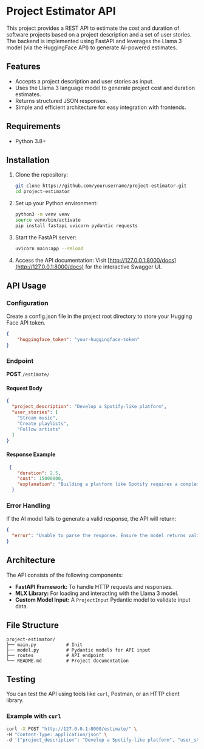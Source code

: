 # Project Estimator API

This project provides a REST API to estimate the cost and duration of software projects based on a project description and a set of user stories. The backend is implemented using FastAPI and leverages the Llama 3 model (via the HuggingFace API) to generate AI-powered estimates.

## Features

- Accepts a project description and user stories as input.
- Uses the Llama 3 language model to generate project cost and duration estimates.
- Returns structured JSON responses.
- Simple and efficient architecture for easy integration with frontends.

## Requirements

- Python 3.8+




## Installation

1. Clone the repository:
   ```bash
   git clone https://github.com/yourusername/project-estimator.git
   cd project-estimator
   ```

2. Set up your Python environment:
   ```bash
   python3 -m venv venv
   source venv/bin/activate
   pip install fastapi uvicorn pydantic requests 

   ```

3. Start the FastAPI server:
   ```bash
   uvicorn main:app --reload
   ```

4. Access the API documentation:
   Visit [http://127.0.0.1:8000/docs](http://127.0.0.1:8000/docs) for the interactive Swagger UI.

## API Usage
### Configuration 
Create a config.json file in the project root directory to store your Hugging Face API token.
```json
{
    "huggingface_token": "your-huggingface-token"
}
```

### Endpoint

**POST** `/estimate/`

#### Request Body

```json
{
  "project_description": "Develop a Spotify-like platform",
  "user_stories": [
    "Stream music",
    "Create playlists",
    "Follow artists"
  ]
}
```

#### Response Example

```json
 {
    "duration": 2.5,
    "cost": 15000000,
    "explanation": "Building a platform like Spotify requires a complex architecture, including a scalable backend, a robust music database, and a user-friendly frontend. The estimated duration is 2.5 years, considering the complexity of the project and the need for a team of experienced developers, designers, and project managers. The estimated cost is $15 million, taking into account the need for a large team, infrastructure, and testing. The project will require a significant amount of time and resources to develop a high-quality platform that can handle a large user base and a vast music library."
  }

```

### Error Handling

If the AI model fails to generate a valid response, the API will return:

```json
{
  "error": "Unable to parse the response. Ensure the model returns valid JSON. Raw response: ..."
}
```

## Architecture

The API consists of the following components:

- **FastAPI Framework:** To handle HTTP requests and responses.
- **MLX Library:** For loading and interacting with the Llama 3 model.
- **Custom Model Input:** A `ProjectInput` Pydantic model to validate input data.

## File Structure

```
project-estimator/
├── main.py           # Init
├── model.py          # Pydantic models for API input
├── routes            # API endpoint
└── README.md         # Project documentation
```

## Testing

You can test the API using tools like `curl`, Postman, or an HTTP client library.

### Example with `curl`

```bash
curl -X POST "http://127.0.0.1:8000/estimate/" \
-H "Content-Type: application/json" \
-d '{"project_description": "Develop a Spotify-like platform", "user_stories": ["Stream music", "Create playlists", "Follow artists"]}'
```

<!-- ## Limitations

- The cost and duration estimates are approximate and based on predefined assumptions by the AI model.
- Requires macOS with Apple Silicon to leverage the MLX library effectively.

## Future Enhancements

- Add authentication to secure the API.
- Improve model prompt engineering for more accurate results.
- Add support for multiple LLMs and configurable backends.
- Implement frontend integration and deployment.
 -->
